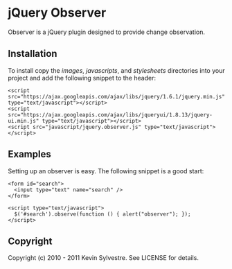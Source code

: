 # jQuery Observer

Observer is a jQuery plugin designed to provide change observation.

## Installation

To install copy the *images*, *javascripts*, and *stylesheets* directories into your project and add the following snippet to the header:

    <script src="https://ajax.googleapis.com/ajax/libs/jquery/1.6.1/jquery.min.js" type="text/javascript"></script>
    <script src="https://ajax.googleapis.com/ajax/libs/jqueryui/1.8.13/jquery-ui.min.js" type="text/javascript"></script>
    <script src="javascript/jquery.observer.js" type="text/javascript"></script>
  
## Examples

Setting up an observer is easy. The following snippet is a good start:
    
    <form id="search">
      <input type="text" name="search" />
    </form>

    <script type="text/javascript">
      $('#search').observe(function () { alert("observer"); });
    </script>

## Copyright

Copyright (c) 2010 - 2011 Kevin Sylvestre. See LICENSE for details.
